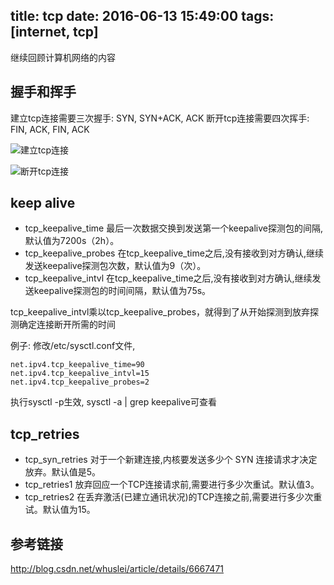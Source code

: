 title: tcp
date: 2016-06-13 15:49:00
tags: [internet, tcp]
---

继续回顾计算机网络的内容

<!--more-->

## 握手和挥手

建立tcp连接需要三次握手: SYN, SYN+ACK, ACK
断开tcp连接需要四次挥手: FIN, ACK, FIN, ACK

![建立tcp连接](/pics/tcp/tcp_establish.gif)

![断开tcp连接](/pics/tcp/tcp_close.gif)

## keep alive

* tcp_keepalive_time 最后一次数据交换到发送第一个keepalive探测包的间隔,默认值为7200s（2h）。
* tcp_keepalive_probes 在tcp_keepalive_time之后,没有接收到对方确认,继续发送keepalive探测包次数，默认值为9（次）。
* tcp_keepalive_intvl 在tcp_keepalive_time之后,没有接收到对方确认,继续发送keepalive探测包的时间间隔，默认值为75s。

tcp_keepalive_intvl乘以tcp_keepalive_probes，就得到了从开始探测到放弃探测确定连接断开所需的时间

例子: 修改/etc/sysctl.conf文件,
```
net.ipv4.tcp_keepalive_time=90
net.ipv4.tcp_keepalive_intvl=15
net.ipv4.tcp_keepalive_probes=2
```
执行sysctl -p生效, sysctl -a | grep keepalive可查看 

## tcp_retries

* tcp_syn_retries 对于一个新建连接,内核要发送多少个 SYN 连接请求才决定放弃。默认值是5。
* tcp_retries1 放弃回应一个TCP连接请求前,需要进行多少次重试。默认值3。
* tcp_retries2 在丢弃激活(已建立通讯状况)的TCP连接之前,需要进行多少次重试。默认值为15。

## 参考链接
http://blog.csdn.net/whuslei/article/details/6667471

